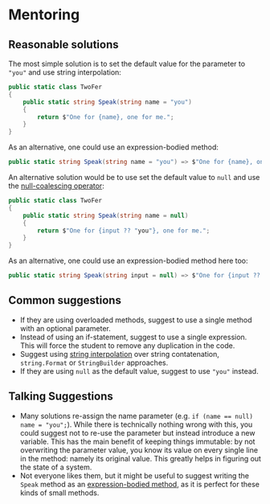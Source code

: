 # Mentoring

## Reasonable solutions

The most simple solution is to set the default value for the parameter to `"you"` and use string interpolation:

```csharp
public static class TwoFer
{
    public static string Speak(string name = "you")
    {
        return $"One for {name}, one for me.";
    }
}
```

As an alternative, one could use an expression-bodied method:

```csharp
public static string Speak(string name = "you") => $"One for {name}, one for me.";
```

An alternative solution would be to use set the default value to `null` and use the [null-coalescing operator](https://docs.microsoft.com/en-us/dotnet/csharp/language-reference/operators/null-coalescing-operator):

```csharp
public static class TwoFer
{
    public static string Speak(string name = null)
    {
        return $"One for {input ?? "you"}, one for me.";
    }
}
```

As an alternative, one could use an expression-bodied method here too:

```csharp
public static string Speak(string input = null) => $"One for {input ?? "you"}, one for me.";
```

## Common suggestions

- If they are using overloaded methods, suggest to use a single method with an optional parameter.
- Instead of using an if-statement, suggest to use a single expression. This will force the student to remove any duplication in the code.
- Suggest using [string interpolation](https://docs.microsoft.com/en-us/dotnet/csharp/language-reference/tokens/interpolated) over string contatenation, `string.Format` or `StringBuilder` approaches.
- If they are using `null` as the default value, suggest to use `"you"` instead.

## Talking Suggestions

- Many solutions re-assign the name parameter (e.g. `if (name == null) name = "you";`). While there is technically nothing wrong with this, you could suggest not to re-use the parameter but instead introduce a new variable. This has the main benefit of keeping things immutable: by not overwriting the parameter value, you know its value on every single line in the method: namely its original value. This greatly helps in figuring out the state of a system.
- Not everyone likes them, but it might be useful to suggest writing the `Speak` method as an [expression-bodied method](https://docs.microsoft.com/en-us/dotnet/csharp/programming-guide/statements-expressions-operators/expression-bodied-members#methods), as it is perfect for these kinds of small methods.
